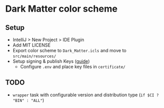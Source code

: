 # Dark Matter color scheme

## Setup

- IntelliJ > New Project > IDE Plugin
- Add MIT LICENSE
- Export color scheme to `Dark_Matter.icls` and move to `src/main/resources/`
- Setup signing & publish Keys ([guide](https://plugins.jetbrains.com/docs/intellij/plugin-signing.html#signing-methods))
  - Configure `.env` and place key files in `certificate/`

## TODO

- `wrapper` task with configurable version and distribution type (`if $CI ? "BIN" : "ALL"`)
